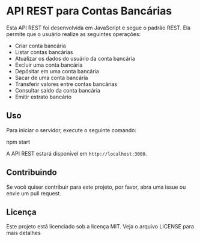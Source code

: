 # API REST para Contas Bancárias

Esta API REST foi desenvolvida em JavaScript e segue o padrão REST. Ela permite que o usuário realize as seguintes operações:

- Criar conta bancária
- Listar contas bancárias
- Atualizar os dados do usuário da conta bancária
- Excluir uma conta bancária
- Depósitar em uma conta bancária
- Sacar de uma conta bancária
- Transferir valores entre contas bancárias
- Consultar saldo da conta bancária
- Emitir extrato bancário


## Uso

Para iniciar o servidor, execute o seguinte comando:


npm start


A API REST estará disponível em `http://localhost:3000`.


## Contribuindo

Se você quiser contribuir para este projeto, por favor, abra uma issue ou envie um pull request.

## Licença

Este projeto está licenciado sob a licença MIT. Veja o arquivo LICENSE para mais detalhes

